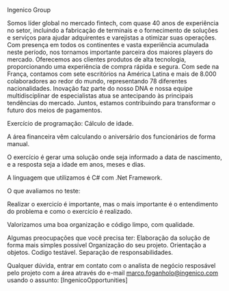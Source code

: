 Ingenico Group

Somos líder global no mercado fintech, com quase 40 anos de experiência no setor, incluindo a fabricação de terminais e o fornecimento de soluções e serviços para ajudar adquirentes e varejistas a otimizar suas operações.
Com presença em todos os continentes e vasta experiência acumulada neste período, nos tornamos importante parceira dos maiores players do mercado. Oferecemos aos clientes produtos de alta tecnologia, proporcionando uma experiência de compra rápida e segura. 
Com sede na França, contamos com sete escritórios na América Latina e mais de 8.000 colaboradores ao redor do mundo, representando 78 diferentes nacionalidades. Inovação faz parte do nosso DNA e nossa equipe multidisciplinar de especialistas atua se antecipando às principais tendências do mercado.
Juntos, estamos contribuindo para transformar o futuro dos meios de pagamentos. 


Exercício de programação: Cálculo de idade.

A área financeira vêm calculando o aniversário dos funcionários de forma manual.

O exercício é gerar uma solução onde seja informado a data de nascimento, e a resposta seja a idade em anos, meses e dias.

A linguagem que utilizamos é C# com .Net Framework.

O que avaliamos no teste:

Realizar o exercicío é importante, mas o mais importante é o entendimento do problema e como o exercicío é realizado.

Valorizamos uma boa organização e código limpo, com qualidade. 

Algumas preocupações que você precisa ter:
Elaboração da solução de forma mais simples possível
Organização do seu projeto.
Orientação a objetos.
Codigo testável.
Separação de responsabilidades.

Qualquer dúvida, entrar em contato com o analista de negócio resposável pelo projeto com a área através do e-mail marco.foganholo@ingenico.com usando o assunto: [IngenicoOpportunities]
